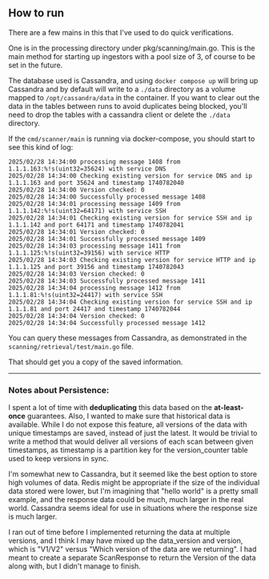 ## How to run

There are a few mains in this that I've used to do quick verifications.

One is in the processing directory under pkg/scanning/main.go. This is the main method
for starting up ingestors with a pool size of 3, of course to be set in the future.

The database used is Cassandra, and using `docker compose up` will bring up Cassandra and
by default will write to a `./data` directory as a volume mapped to `/opt/cassandra/data` in the container. 
If you want to clear out the data in the tables between runs to avoid duplicates being blocked, you'll need to drop the tables with a cassandra client or delete 
the `./data` directory.

If the `cmd/scanner/main` is running via docker-compose, you should start to see this kind of log:

```
2025/02/28 14:34:00 processing message 1408 from 1.1.1.163:%!s(uint32=35624) with service DNS
2025/02/28 14:34:00 Checking existing version for service DNS and ip 1.1.1.163 and port 35624 and timestamp 1740782040
2025/02/28 14:34:00 Version checked: 0
2025/02/28 14:34:00 Successfully processed message 1408
2025/02/28 14:34:01 processing message 1409 from 1.1.1.142:%!s(uint32=64171) with service SSH
2025/02/28 14:34:01 Checking existing version for service SSH and ip 1.1.1.142 and port 64171 and timestamp 1740782041
2025/02/28 14:34:01 Version checked: 0
2025/02/28 14:34:01 Successfully processed message 1409
2025/02/28 14:34:03 processing message 1411 from 1.1.1.125:%!s(uint32=39156) with service HTTP
2025/02/28 14:34:03 Checking existing version for service HTTP and ip 1.1.1.125 and port 39156 and timestamp 1740782043
2025/02/28 14:34:03 Version checked: 0
2025/02/28 14:34:03 Successfully processed message 1411
2025/02/28 14:34:04 processing message 1412 from 1.1.1.81:%!s(uint32=24417) with service SSH
2025/02/28 14:34:04 Checking existing version for service SSH and ip 1.1.1.81 and port 24417 and timestamp 1740782044
2025/02/28 14:34:04 Version checked: 0
2025/02/28 14:34:04 Successfully processed message 1412
```

You can query these messages from Cassandra, as demonstrated in the `scanning/retrieval/test/main.go`
file. 

That should get you a copy of the saved information.

---
### Notes about Persistence:

I spent a lot of time with **deduplicating** this data based on the **at-least-once** guarantees.
Also, I wanted to make sure that historical data is available. While I do not expose this feature, all versions
of the data with unique timestamps are saved, instead of just the latest. It would be trivial to write
a method that would deliver all versions of each scan between given timestamps, as timestamp is a partition key
for the version_counter table used to keep versions in sync.

I'm somewhat new to Cassandra, but it seemed like the best option to store high volumes of data.
Redis might be appropriate if the size of the individual data stored were lower, but I'm imagining that "hello world"
is a pretty small example, and the response data could be much, much larger in the real world. Cassandra seems ideal
for use in situations where the response size is much larger.

I ran out of time before I implemented returning the data at multiple versions, and I think I may have mixed up
the data_version and version, which is "V1/V2" versus "Which version of the data are we returning". I had meant to create
a separate ScanResponse to return the Version of the data along with, but I didn't manage to finish.

